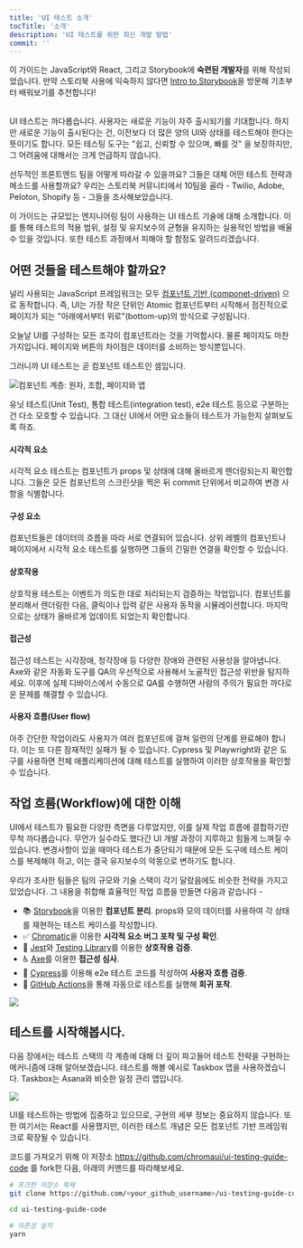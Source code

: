 ```yaml
---
title: 'UI 테스트 소개'
tocTitle: '소개'
description: 'UI 테스트를 위한 최신 개발 방법'
commit: ''
---
```


<div class="aside">이 가이드는 JavaScript와 React, 그리고 Storybook에 <b>숙련된 개발자</b>를 위해 작성되었습니다. 만약 스토리북 사용에 익숙하지 않다면 <a href="/intro-to-storybook">Intro to Storybook</a>을 방문해 기초부터 배워보기를 추천합니다!
</div>

<br/>

UI 테스트는 까다롭습니다. 사용자는 새로운 기능이 자주 출시되기를 기대합니다. 하지만 새로운 기능이 출시된다는 건, 이전보다 더 많은 양의 UI와 상태를 테스트해야 한다는 뜻이기도 합니다. 모든 테스팅 도구는 "쉽고, 신뢰할 수 있으며, 빠를 것" 을 보장하지만, 그 어려움에 대해서는 크게 언급하지 않습니다.

선두적인 프론트엔드 팀을 어떻게 따라갈 수 있을까요? 그들은 대체 어떤 테스트 전략과 메소드를 사용할까요? 우리는 스토리북 커뮤니티에서 10팀을 골라 - Twilio, Adobe, Peloton, Shopify 등 - 그들을 조사해보았습니다.

이 가이드는 규모있는 엔지니어링 팀이 사용하는 UI 테스트 기술에 대해 소개합니다. 이를 통해 테스트의 적용 범위, 설정 및 유지보수의 균형을 유지하는 실용적인 방법을 배울 수 있을 것입니다. 또한 테스트 과정에서 피해야 할 함정도 알려드리겠습니다.

## 어떤 것들을 테스트해야 할까요?

널리 사용되는 JavaScript 프레임워크는 모두 [컴포넌트 기반 (componet-driven)](https://www.componentdriven.org/) 으로 동작합니다. 즉, UI는 가장 작은 단위인 Atomic 컴포넌트부터 시작해서 점진적으로 페이지가 되는 "아래에서부터 위로"(bottom-up)의 방식으로 구성됩니다.

오늘날 UI를 구성하는 모든 조각이 컴포넌트라는 것을 기억합시다. 물론 페이지도 마찬가지입니다. 페이지와 버튼의 차이점은 데이터를 소비하는 방식뿐입니다.

그러니까 UI 테스트는 곧 컴포넌트 테스트인 셈입니다. 


<img style="max-width: 400px;" src="/ui-testing-handbook/component-testing.gif" alt="컴포넌트 계층: 원자, 조합, 페이지와 앱" />

유닛 테스트(Unit Test), 통합 테스트(integration test), e2e 테스트 등으로 구분하는 건 다소 모호할 수 있습니다. 그 대신 UI에서 어떤 요소들이 테스트가 가능한지 살펴보도록 하죠. 

#### 시각적 요소

시각적 요소 테스트는 컴포넌트가 props 및 상태에 대해 올바르게 렌더링되는지 확인합니다. 그들은 모든 컴포넌트의 스크린샷을 찍은 뒤 commit 단위에서 비교하여 변경 사항을 식별합니다.

#### 구성 요소

컴포넌트들은 데이터의 흐름을 따라 서로 연결되어 있습니다. 상위 레벨의 컴포넌트나 페이지에서 시각적 요소 테스트를 실행하면 그들의 긴밀한 연결을 확인할 수 있습니다.

#### 상호작용

상호작용 테스트는 이벤트가 의도한 대로 처리되는지 검증하는 작업입니다. 컴포넌트를 분리해서 렌더링한 다음, 클릭이나 입력 같은 사용자 동작을 시뮬레이션합니다. 마지막으로는 상태가 올바르게 업데이트 되었는지 확인합니다.  

#### 접근성

접근성 테스트는 시각장애, 청각장애 등 다양한 장애와 관련된 사용성을 알아냅니다. Axe와 같은 자동화 도구를 QA의 우선적으로 사용해서 노골적인 접근성 위반을 탐지하세요. 이후에 실제 디바이스에서 수동으로 QA를 수행하면 사람의 주의가 필요한 까다로운 문제를 해결할 수 있습니다.

#### 사용자 흐름(User flow)

아주 간단한 작업이라도 사용자가 여러 컴포넌트에 걸쳐 일련의 단계를 완료해야 합니다. 이는 또 다른 잠재적인 실패가 될 수 있습니다. Cypress 및 Playwright와 같은 도구를 사용하면 전체 애플리케이션에 대해 테스트를 실행하여 이러한 상호작용을 확인할 수 있습니다.

## 작업 흐름(Workflow)에 대한 이해

UI에서 테스트가 필요한 다양한 측면을 다루었지만, 이를 실제 작업 흐름에 결합하기란 무척 까다롭습니다. 무언가 실수라도 했다간 UI 개발 과정이 지루하고 힘들게 느껴질 수 있습니다. 변경사항이 있을 때마다 테스트가 중단되기 때문에 모든 도구에 테스트 케이스를 복제해야 하고, 이는 결국 유지보수의 악몽으로 변하기도 합니다.

우리가 조사한 팀들은 팀의 규모와 기술 스택이 각기 달랐음에도 비슷한 전략을 가지고 있었습니다. 그 내용을 취합해 효율적인 작업 흐름을 만들면 다음과 같습니다 - 

- 📚 [Storybook](http://storybook.js.org/)을 이용한 **컴포넌트 분리**. props와 모의 데이터를 사용하여 각 상태를 재현하는 테스트 케이스를 작성합니다.
- ✅ [Chromatic](https://www.chromatic.com/)을 이용한 **시각적 요소 버그 포착 및 구성 확인**. 
- 🐙 [Jest](https://jestjs.io/)와 [Testing Library](https://testing-library.com/)를 이용한 **상호작용 검증**.
- ♿️ [Axe](https://www.deque.com/axe/)를 이용한 **접근성 심사**.
- 🔄 [Cypress](https://www.cypress.io/)를 이용해 e2e 테스트 코드를 작성하여 **사용자 흐름 검증**.
- 🚥 [GitHub Actions](https://github.com/features/actions)을 통해 자동으로 테스트를 실행해 **회귀 포착**.

![](/ui-testing-handbook/ui-testing-workflow.png)

## 테스트를 시작해봅시다.

다음 장에서는 테스트 스택의 각 계층에 대해 더 깊이 파고들어 테스트 전략을 구현하는 메커니즘에 대해 알아보겠습니다. 테스트를 해볼 예시로 Taskbox 앱을 사용하겠습니다. Taskbox는 Asana와 비슷한 일정 관리 앱입니다.

![](/ui-testing-handbook/taskbox.png)

UI를 테스트하는 방법에 집중하고 있으므로, 구현의 세부 정보는 중요하지 않습니다. 또한 여기서는 React를 사용했지만, 이러한 테스트 개념은 모든 컴포넌트 기반 프레임워크로 확장될 수 있습니다.

코드를 가져오기 위해 이 저장소 https://github.com/chromaui/ui-testing-guide-code 를 fork한 다음, 아래의 커맨드를 따라해보세요.

```sh
# 포크한 저장소 복제
git clone https://github.com/<your_github_username>/ui-testing-guide-code

cd ui-testing-guide-code

# 의존성 설치
yarn
```
